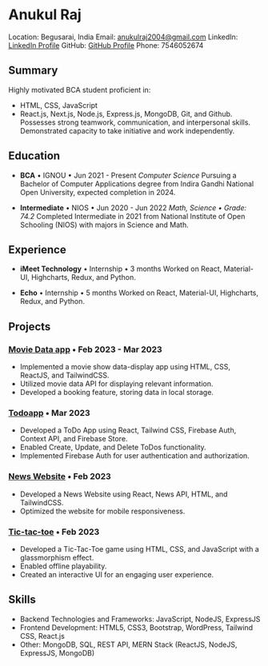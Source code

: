 # Anukul Raj
Location: Begusarai, India
Email: anukulraj2004@gmail.com
LinkedIn: [LinkedIn Profile](https://www.linkedin.com/in/anukul-raj-31b6a2193)
GitHub: [GitHub Profile](https://github.com/anukulrajan7)
Phone: 7546052674

## Summary
Highly motivated BCA student proficient in:
- HTML, CSS, JavaScript
- React.js, Next.js, Node.js, Express.js, MongoDB, Git, and Github.
Possesses strong teamwork, communication, and interpersonal skills. Demonstrated capacity to take initiative and work independently.

## Education
- **BCA** • IGNOU • Jun 2021 - Present
  *Computer Science*
  Pursuing a Bachelor of Computer Applications degree from Indira Gandhi National Open University, expected completion in 2024.

- **Intermediate** • NIOS • Jun 2020 - Jun 2022
  *Math, Science • Grade: 74.2*
  Completed Intermediate in 2021 from National Institute of Open Schooling (NIOS) with majors in Science and Math.

## Experience
- **iMeet Technology** • Internship • 3 months
  Worked on React, Material-UI, Highcharts, Redux, and Python.

- **Echo** • Internship • 5 months
  Worked on React, Material-UI, Highcharts, Redux, and Python.

## Projects
### [Movie Data app](https://deft-bienenstitch-3e154d.netlify.app/) • Feb 2023 - Mar 2023
- Implemented a movie show data-display app using HTML, CSS, ReactJS, and TailwindCSS.
- Utilized movie data API for displaying relevant information.
- Developed a booking feature, storing data in local storage.

### [Todoapp](https://deluxe-raindrop-0818a7.netlify.app/) • Mar 2023
- Developed a ToDo App using React, Tailwind CSS, Firebase Auth, Context API, and Firebase Store.
- Enabled Create, Update, and Delete ToDos functionality.
- Implemented Firebase Auth for user authentication and authorization.

### [News Website](https://newskhabhar.netlify.app/) • Feb 2023
- Developed a News Website using React, News API, HTML, and TailwindCSS.
- Optimized the website for mobile responsiveness.

### [Tic-tac-toe](https://app.netlify.com/sites/tic-tac-toebyanukul/overview) • Feb 2023
- Developed a Tic-Tac-Toe game using HTML, CSS, and JavaScript with a glassmorphism effect.
- Enabled offline playability.
- Created an interactive UI for an engaging user experience.

## Skills
- Backend Technologies and Frameworks: JavaScript, NodeJS, ExpressJS
- Frontend Development: HTML5, CSS3, Bootstrap, WordPress, Tailwind CSS, React.js
- Other: MongoDB, SQL, REST API, MERN Stack (ReactJS, NodeJS, ExpressJS, MongoDB)
